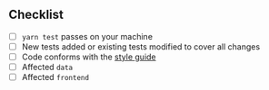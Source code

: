 <!--
Please provide a high-level description of the changes made by your pull request.

Include references to all related GitHub issues and other pull requests, for example:

Fixes #123
Implements #254
See also #23
-->

## Checklist

- [ ] `yarn test` passes on your machine
- [ ] New tests added or existing tests modified to cover all changes
- [ ] Code conforms with the [style guide](https://github.com/dzcode-io/dzcode.io/blob/master/.github/CONTRIBUTING.md#coding-guidelines)
- [ ] Affected `data`
- [ ] Affected `frontend`
